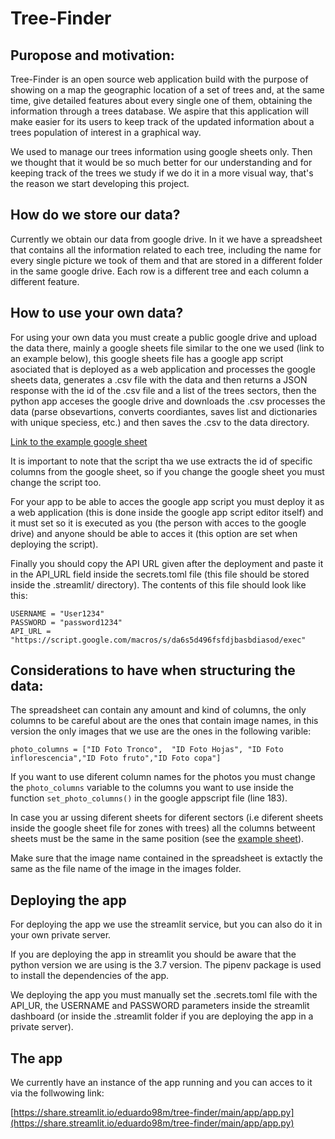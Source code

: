 # Tree-Finder
## Puropose and motivation:
Tree-Finder is an open source web application build with the purpose of showing on a map the geographic location of a set of trees and, at the same time, give detailed features about every single one of them, obtaining the information through a trees database. We aspire that this application will make easier for its users to keep track of the updated information about a trees population of interest in a graphical way.

We used to manage our trees information using google sheets only. Then we thought that it would be so much better for our understanding and for keeping track of the trees we study if we do it in a more visual way, that's the reason we start developing this project.
## How do we store our data?
Currently we obtain our data from google drive. In it we have a spreadsheet that contains all the information related to each tree, including the name for every single picture we took of them and that are stored in a different folder in the same google drive. Each row is a different tree and each column a different feature.

## How to use your own data?
For using your own data you must create a public google drive and upload the data there, mainly a google sheets file similar to the one we used (link to an example below), this google sheets file has a google app script asociated that is deployed as a web application and processes the google sheets data,  generates a .csv file with the data and then returns a JSON response with the id of the .csv file and a list of the trees sectors, then the python app acceses the google drive and downloads the .csv processes the data (parse obsevartions, converts coordiantes, saves list and dictionaries with unique speciess, etc.) and then saves the .csv to the data directory.

[Link to the example google sheet](https://docs.google.com/spreadsheets/d/1EcDP0P7dB9FYa2iXpSnD5WmczRM8CDPOq4xvHR7XZ64/edit?usp=sharing)

It is important to note that the script tha we use extracts the id of specific columns from the google sheet, so if you change the google sheet you must change the script too.

For your app to be able to acces the google app script you must deploy it as a web application (this is done inside the google app script editor itself) and it must set so it is  executed as you (the person with acces to the google drive) and anyone should be able to acces it (this option are set when deploying the script).

Finally you should copy the API URL given after the deployment and paste it in the API_URL field inside the secrets.toml file (this file should be stored inside the .streamlit/ directory). The contents of this file should look like this:
```
USERNAME = "User1234"
PASSWORD = "password1234"
API_URL = "https://script.google.com/macros/s/da6s5d496fsfdjbasbdiasod/exec"
```

## Considerations to have when structuring the data:
The spreadsheet can contain any amount and kind of columns, the only columns to be careful about are the ones that contain image names, in this version the only images that we use are the ones in the following varible:
```
photo_columns = ["ID Foto Tronco",	"ID Foto Hojas", "ID Foto inflorescencia","ID Foto fruto","ID Foto copa"]
```
If you want to use diferent column names for the photos you must change the `photo_columns` variable to the columns you want to use inside the function `set_photo_columns()` in the google appscript file (line 183).

In case you ar ussing diferent sheets for diferent sectors (i.e diferent sheets  inside the google sheet file for  zones with trees) all the columns betweent sheets must be the same in the same position (see the [example sheet](https://docs.google.com/spreadsheets/d/1EcDP0P7dB9FYa2iXpSnD5WmczRM8CDPOq4xvHR7XZ64/edit?usp=sharing)).
  
Make sure that the image name contained in the spreadsheet is extactly the same as the file name of the image in the images folder.

## Deploying the app

For deploying the app we use the streamlit service, but you can also do it in your own private server.  

If you are deploying the app in streamlit you should be aware that the python version we are using is the 3.7 version. The pipenv package is used to install the dependencies of the app.

We deploying the app you must manually set the .secrets.toml file with the API_UR, the USERNAME and PASSWORD parameters inside the streamlit dashboard (or inside the .streamlit folder if you are deploying the app in a private server).


## The app

We currently have an instance of the app running and you can acces to it via the follwowing link:


[https://share.streamlit.io/eduardo98m/tree-finder/main/app/app.py](https://share.streamlit.io/eduardo98m/tree-finder/main/app/app.py)
